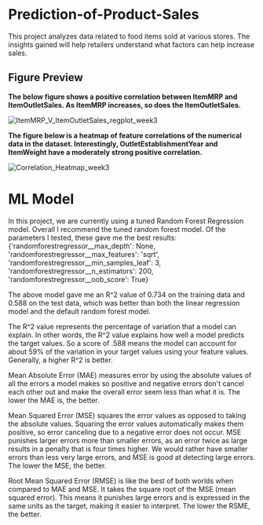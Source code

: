# Prediction-of-Product-Sales

This project analyzes data related to food items sold at various stores. The insights gained will help retailers understand what factors can help increase sales.

## Figure Preview

**The below figure shows a positive correlation between ItemMRP and ItemOutletSales. As ItemMRP increases, so does the ItemOutletSales.**

![ItemMRP_V_ItemOutletSales_regplot_week3](https://github.com/IndiaTJohnson/Prediction-of-Product-Sales/assets/12077809/aec4aee0-d312-422e-a82b-4ffa77cd06c1)

**The figure below is a heatmap of feature correlations of the numerical data in the dataset. Interestingly, OutletEstablishmentYear and ItemWeight have a moderately strong positive correlation.**

![Correlation_Heatmap_week3](https://github.com/IndiaTJohnson/Prediction-of-Product-Sales/assets/12077809/547dba95-13c7-4bee-8fdc-b4ca9d22ec3d)

# **ML Model**

In this project, we are currently using a tuned Random Forest Regression model. Overall I recommend the tuned random forest model. Of the parameters I tested, these gave me the best results: {'randomforestregressor__max_depth': None, 'randomforestregressor__max_features': 'sqrt', 'randomforestregressor__min_samples_leaf': 3, 'randomforestregressor__n_estimators': 200, 'randomforestregressor__oob_score': True}

The above model gave me an R^2 value of 0.734 on the training data and 0.588 on the test data, which was better than both the linear regression model and the default random forest model.

The R^2 value represents the percentage of variation that a model can explain. In other words, the R^2 value explains how well a model predicts the target values. So a score of .588 means the model can account for about 59% of the variation in your target values using your feature values. Generally, a higher R^2 is better.

Mean Absolute Error (MAE) measures error by using the absolute values of all the errors a model makes so positive and negative errors don't cancel each other out and make the overall error seem less than what it is. The lower the MAE is, the better.

Mean Squared Error (MSE) squares the error values as opposed to taking the absolute values. Squaring the error values automatically makes them positive, so error canceling due to a negative error does not occur. MSE punishes larger errors more than smaller errors, as an error twice as large results in a penalty that is four times higher. We would rather have smaller errors than less very large errors, and MSE is good at detecting large errors. The lower the MSE, the better.

Root Mean Squared Error (RMSE) is like the best of both worlds when compared to MAE and MSE. It takes the square root of the MSE (mean squared error). This means it punishes large errors and is expressed in the same units as the target, making it easier to interpret. The lower the RSME, the better.

